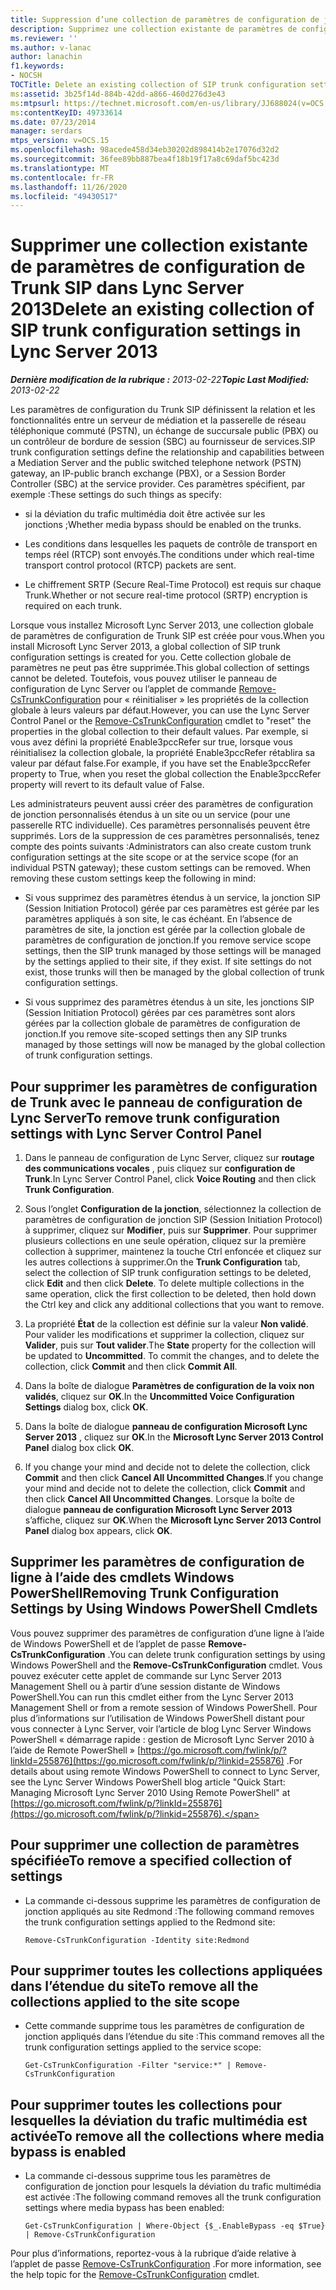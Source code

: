 ```yaml
---
title: Suppression d’une collection de paramètres de configuration de jonction SIP (Session Initiation Protocol) existante
description: Supprimez une collection existante de paramètres de configuration de Trunk SIP.
ms.reviewer: ''
ms.author: v-lanac
author: lanachin
f1.keywords:
- NOCSH
TOCTitle: Delete an existing collection of SIP trunk configuration settings
ms:assetid: 3b25f14d-884b-42dd-a866-460d276d3e43
ms:mtpsurl: https://technet.microsoft.com/en-us/library/JJ688024(v=OCS.15)
ms:contentKeyID: 49733614
ms.date: 07/23/2014
manager: serdars
mtps_version: v=OCS.15
ms.openlocfilehash: 98acede458d34eb30202d898414b2e17076d32d2
ms.sourcegitcommit: 36fee89bb887bea4f18b19f17a8c69daf5bc423d
ms.translationtype: MT
ms.contentlocale: fr-FR
ms.lasthandoff: 11/26/2020
ms.locfileid: "49430517"
---
```

# <a name="delete-an-existing-collection-of-sip-trunk-configuration-settings-in-lync-server-2013"></a><span data-ttu-id="7b8f1-103">Supprimer une collection existante de paramètres de configuration de Trunk SIP dans Lync Server 2013</span><span class="sxs-lookup"><span data-stu-id="7b8f1-103">Delete an existing collection of SIP trunk configuration settings in Lync Server 2013</span></span>

<div data-xmlns="http://www.w3.org/1999/xhtml">

<div class="topic" data-xmlns="http://www.w3.org/1999/xhtml" data-msxsl="urn:schemas-microsoft-com:xslt" data-cs="https://msdn.microsoft.com/">

<div data-asp="https://msdn2.microsoft.com/asp">



</div>

<div id="mainSection">

<div id="mainBody"><span data-ttu-id="7b8f1-104">

<span> </span></span><span class="sxs-lookup"><span data-stu-id="7b8f1-104">

<span> </span></span></span>

<span data-ttu-id="7b8f1-105">_**Dernière modification de la rubrique :** 2013-02-22_</span><span class="sxs-lookup"><span data-stu-id="7b8f1-105">_**Topic Last Modified:** 2013-02-22_</span></span>

<span data-ttu-id="7b8f1-106">Les paramètres de configuration du Trunk SIP définissent la relation et les fonctionnalités entre un serveur de médiation et la passerelle de réseau téléphonique commuté (PSTN), un échange de succursale public (PBX) ou un contrôleur de bordure de session (SBC) au fournisseur de services.</span><span class="sxs-lookup"><span data-stu-id="7b8f1-106">SIP trunk configuration settings define the relationship and capabilities between a Mediation Server and the public switched telephone network (PSTN) gateway, an IP-public branch exchange (PBX), or a Session Border Controller (SBC) at the service provider.</span></span> <span data-ttu-id="7b8f1-107">Ces paramètres spécifient, par exemple :</span><span class="sxs-lookup"><span data-stu-id="7b8f1-107">These settings do such things as specify:</span></span>

  - <span data-ttu-id="7b8f1-108">si la déviation du trafic multimédia doit être activée sur les jonctions ;</span><span class="sxs-lookup"><span data-stu-id="7b8f1-108">Whether media bypass should be enabled on the trunks.</span></span>

  - <span data-ttu-id="7b8f1-109">Les conditions dans lesquelles les paquets de contrôle de transport en temps réel (RTCP) sont envoyés.</span><span class="sxs-lookup"><span data-stu-id="7b8f1-109">The conditions under which real-time transport control protocol (RTCP) packets are sent.</span></span>

  - <span data-ttu-id="7b8f1-110">Le chiffrement SRTP (Secure Real-Time Protocol) est requis sur chaque Trunk.</span><span class="sxs-lookup"><span data-stu-id="7b8f1-110">Whether or not secure real-time protocol (SRTP) encryption is required on each trunk.</span></span>

<span data-ttu-id="7b8f1-111">Lorsque vous installez Microsoft Lync Server 2013, une collection globale de paramètres de configuration de Trunk SIP est créée pour vous.</span><span class="sxs-lookup"><span data-stu-id="7b8f1-111">When you install Microsoft Lync Server 2013, a global collection of SIP trunk configuration settings is created for you.</span></span> <span data-ttu-id="7b8f1-112">Cette collection globale de paramètres ne peut pas être supprimée.</span><span class="sxs-lookup"><span data-stu-id="7b8f1-112">This global collection of settings cannot be deleted.</span></span> <span data-ttu-id="7b8f1-113">Toutefois, vous pouvez utiliser le panneau de configuration de Lync Server ou l’applet de commande [Remove-CsTrunkConfiguration](https://technet.microsoft.com/library/Gg425943(v=OCS.15)) pour « réinitialiser » les propriétés de la collection globale à leurs valeurs par défaut.</span><span class="sxs-lookup"><span data-stu-id="7b8f1-113">However, you can use the Lync Server Control Panel or the [Remove-CsTrunkConfiguration](https://technet.microsoft.com/library/Gg425943(v=OCS.15)) cmdlet to "reset" the properties in the global collection to their default values.</span></span> <span data-ttu-id="7b8f1-114">Par exemple, si vous avez défini la propriété Enable3pccRefer sur true, lorsque vous réinitialisez la collection globale, la propriété Enable3pccRefer rétablira sa valeur par défaut false.</span><span class="sxs-lookup"><span data-stu-id="7b8f1-114">For example, if you have set the Enable3pccRefer property to True, when you reset the global collection the Enable3pccRefer property will revert to its default value of False.</span></span>

<span data-ttu-id="7b8f1-p103">Les administrateurs peuvent aussi créer des paramètres de configuration de jonction personnalisés étendus à un site ou un service (pour une passerelle RTC individuelle). Ces paramètres personnalisés peuvent être supprimés. Lors de la suppression de ces paramètres personnalisés, tenez compte des points suivants :</span><span class="sxs-lookup"><span data-stu-id="7b8f1-p103">Administrators can also create custom trunk configuration settings at the site scope or at the service scope (for an individual PSTN gateway); these custom settings can be removed. When removing these custom settings keep the following in mind:</span></span>

  - <span data-ttu-id="7b8f1-p104">Si vous supprimez des paramètres étendus à un service, la jonction SIP (Session Initiation Protocol) gérée par ces paramètres est gérée par les paramètres appliqués à son site, le cas échéant. En l’absence de paramètres de site, la jonction est gérée par la collection globale de paramètres de configuration de jonction.</span><span class="sxs-lookup"><span data-stu-id="7b8f1-p104">If you remove service scope settings, then the SIP trunk managed by those settings will be managed by the settings applied to their site, if they exist. If site settings do not exist, those trunks will then be managed by the global collection of trunk configuration settings.</span></span>

  - <span data-ttu-id="7b8f1-119">Si vous supprimez des paramètres étendus à un site, les jonctions SIP (Session Initiation Protocol) gérées par ces paramètres sont alors gérées par la collection globale de paramètres de configuration de jonction.</span><span class="sxs-lookup"><span data-stu-id="7b8f1-119">If you remove site-scoped settings then any SIP trunks managed by those settings will now be managed by the global collection of trunk configuration settings.</span></span>

<div>

## <a name="to-remove-trunk-configuration-settings-with-lync-server-control-panel"></a><span data-ttu-id="7b8f1-120">Pour supprimer les paramètres de configuration de Trunk avec le panneau de configuration de Lync Server</span><span class="sxs-lookup"><span data-stu-id="7b8f1-120">To remove trunk configuration settings with Lync Server Control Panel</span></span>

1.  <span data-ttu-id="7b8f1-121">Dans le panneau de configuration de Lync Server, cliquez sur **routage des communications vocales** , puis cliquez sur **configuration de Trunk**.</span><span class="sxs-lookup"><span data-stu-id="7b8f1-121">In Lync Server Control Panel, click **Voice Routing** and then click **Trunk Configuration**.</span></span>

2.  <span data-ttu-id="7b8f1-p105">Sous l’onglet **Configuration de la jonction**, sélectionnez la collection de paramètres de configuration de jonction SIP (Session Initiation Protocol) à supprimer, cliquez sur **Modifier**, puis sur **Supprimer**. Pour supprimer plusieurs collections en une seule opération, cliquez sur la première collection à supprimer, maintenez la touche Ctrl enfoncée et cliquez sur les autres collections à supprimer.</span><span class="sxs-lookup"><span data-stu-id="7b8f1-p105">On the **Trunk Configuration** tab, select the collection of SIP trunk configuration settings to be deleted, click **Edit** and then click **Delete**. To delete multiple collections in the same operation, click the first collection to be deleted, then hold down the Ctrl key and click any additional collections that you want to remove.</span></span>

3.  <span data-ttu-id="7b8f1-p106">La propriété **État** de la collection est définie sur la valeur **Non validé**. Pour valider les modifications et supprimer la collection, cliquez sur **Valider**, puis sur **Tout valider**.</span><span class="sxs-lookup"><span data-stu-id="7b8f1-p106">The **State** property for the collection will be updated to **Uncommitted**. To commit the changes, and to delete the collection, click **Commit** and then click **Commit All**.</span></span>

4.  <span data-ttu-id="7b8f1-126">Dans la boîte de dialogue **Paramètres de configuration de la voix non validés**, cliquez sur **OK**.</span><span class="sxs-lookup"><span data-stu-id="7b8f1-126">In the **Uncommitted Voice Configuration Settings** dialog box, click **OK**.</span></span>

5.  <span data-ttu-id="7b8f1-127">Dans la boîte de dialogue **panneau de configuration Microsoft Lync Server 2013** , cliquez sur **OK**.</span><span class="sxs-lookup"><span data-stu-id="7b8f1-127">In the **Microsoft Lync Server 2013 Control Panel** dialog box click **OK**.</span></span>

6.  <span data-ttu-id="7b8f1-128">If you change your mind and decide not to delete the collection, click **Commit** and then click **Cancel All Uncommitted Changes**.</span><span class="sxs-lookup"><span data-stu-id="7b8f1-128">If you change your mind and decide not to delete the collection, click **Commit** and then click **Cancel All Uncommitted Changes**.</span></span> <span data-ttu-id="7b8f1-129">Lorsque la boîte de dialogue **panneau de configuration Microsoft Lync Server 2013** s’affiche, cliquez sur **OK**.</span><span class="sxs-lookup"><span data-stu-id="7b8f1-129">When the **Microsoft Lync Server 2013 Control Panel** dialog box appears, click **OK**.</span></span>

</div>

<div>

## <a name="removing-trunk-configuration-settings-by-using-windows-powershell-cmdlets"></a><span data-ttu-id="7b8f1-130">Supprimer les paramètres de configuration de ligne à l’aide des cmdlets Windows PowerShell</span><span class="sxs-lookup"><span data-stu-id="7b8f1-130">Removing Trunk Configuration Settings by Using Windows PowerShell Cmdlets</span></span>

<span data-ttu-id="7b8f1-131">Vous pouvez supprimer des paramètres de configuration d’une ligne à l’aide de Windows PowerShell et de l’applet de passe **Remove-CsTrunkConfiguration** .</span><span class="sxs-lookup"><span data-stu-id="7b8f1-131">You can delete trunk configuration settings by using Windows PowerShell and the **Remove-CsTrunkConfiguration** cmdlet.</span></span> <span data-ttu-id="7b8f1-132">Vous pouvez exécuter cette applet de commande sur Lync Server 2013 Management Shell ou à partir d’une session distante de Windows PowerShell.</span><span class="sxs-lookup"><span data-stu-id="7b8f1-132">You can run this cmdlet either from the Lync Server 2013 Management Shell or from a remote session of Windows PowerShell.</span></span> <span data-ttu-id="7b8f1-133">Pour plus d’informations sur l’utilisation de Windows PowerShell distant pour vous connecter à Lync Server, voir l’article de blog Lync Server Windows PowerShell « démarrage rapide : gestion de Microsoft Lync Server 2010 à l’aide de Remote PowerShell » [https://go.microsoft.com/fwlink/p/?linkId=255876](https://go.microsoft.com/fwlink/p/?linkid=255876) .</span><span class="sxs-lookup"><span data-stu-id="7b8f1-133">For details about using remote Windows PowerShell to connect to Lync Server, see the Lync Server Windows PowerShell blog article "Quick Start: Managing Microsoft Lync Server 2010 Using Remote PowerShell" at [https://go.microsoft.com/fwlink/p/?linkId=255876](https://go.microsoft.com/fwlink/p/?linkid=255876).</span></span>

<div>

## <a name="to-remove-a-specified-collection-of-settings"></a><span data-ttu-id="7b8f1-134">Pour supprimer une collection de paramètres spécifiée</span><span class="sxs-lookup"><span data-stu-id="7b8f1-134">To remove a specified collection of settings</span></span>

  - <span data-ttu-id="7b8f1-135">La commande ci-dessous supprime les paramètres de configuration de jonction appliqués au site Redmond :</span><span class="sxs-lookup"><span data-stu-id="7b8f1-135">The following command removes the trunk configuration settings applied to the Redmond site:</span></span>
    
        Remove-CsTrunkConfiguration -Identity site:Redmond

</div>

<div>

## <a name="to-remove-all-the-collections-applied-to-the-site-scope"></a><span data-ttu-id="7b8f1-136">Pour supprimer toutes les collections appliquées dans l’étendue du site</span><span class="sxs-lookup"><span data-stu-id="7b8f1-136">To remove all the collections applied to the site scope</span></span>

  - <span data-ttu-id="7b8f1-137">Cette commande supprime tous les paramètres de configuration de jonction appliqués dans l’étendue du site :</span><span class="sxs-lookup"><span data-stu-id="7b8f1-137">This command removes all the trunk configuration settings applied to the service scope:</span></span>
    
        Get-CsTrunkConfiguration -Filter "service:*" | Remove-CsTrunkConfiguration

</div>

<div>

## <a name="to-remove-all-the-collections-where-media-bypass-is-enabled"></a><span data-ttu-id="7b8f1-138">Pour supprimer toutes les collections pour lesquelles la déviation du trafic multimédia est activée</span><span class="sxs-lookup"><span data-stu-id="7b8f1-138">To remove all the collections where media bypass is enabled</span></span>

  - <span data-ttu-id="7b8f1-139">La commande ci-dessous supprime tous les paramètres de configuration de jonction pour lesquels la déviation du trafic multimédia est activée :</span><span class="sxs-lookup"><span data-stu-id="7b8f1-139">The following command removes all the trunk configuration settings where media bypass has been enabled:</span></span>
    
        Get-CsTrunkConfiguration | Where-Object {$_.EnableBypass -eq $True} | Remove-CsTrunkConfiguration

</div>

<span data-ttu-id="7b8f1-140">Pour plus d’informations, reportez-vous à la rubrique d’aide relative à l’applet de passe [Remove-CsTrunkConfiguration](https://technet.microsoft.com/library/Gg425943(v=OCS.15)) .</span><span class="sxs-lookup"><span data-stu-id="7b8f1-140">For more information, see the help topic for the [Remove-CsTrunkConfiguration](https://technet.microsoft.com/library/Gg425943(v=OCS.15)) cmdlet.</span></span>

<span data-ttu-id="7b8f1-141"></div>

</div>

<span> </span>

</div>

</div>

</span><span class="sxs-lookup"><span data-stu-id="7b8f1-141"></div>

</div>

<span> </span>

</div>

</div>

</span></span></div>

